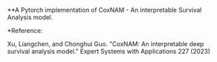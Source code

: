 **A Pytorch implementation of CoxNAM - An interpretable Survival Analysis model.

*Reference:

Xu, Liangchen, and Chonghui Guo. "CoxNAM: An interpretable deep survival analysis model." Expert Systems with Applications 227 (2023)
